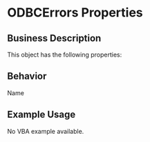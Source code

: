 # ODBCErrors Properties

## Business Description
This object has the following properties:

## Behavior
Name

## Example Usage
No VBA example available.